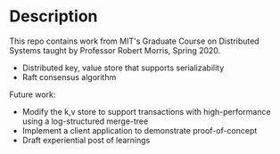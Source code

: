 # Description
This repo contains work from MIT's Graduate Course on Distributed Systems taught by Professor Robert Morris, Spring 2020.
- Distributed key, value store that supports serializability
- Raft consensus algorithm

Future work:
- Modify the k,v store to support transactions with high-performance using a log-structured merge-tree
- Implement a client application to demonstrate proof-of-concept
- Draft experiential post of learnings
